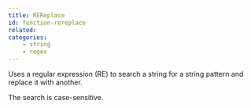 ```yaml
---
title: REReplace
id: function-rereplace
related:
categories:
    - string
    - regex
---
```


Uses a regular expression (RE) to search a string for a string pattern and replace it with another.

The search is case-sensitive.
